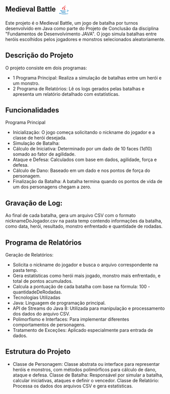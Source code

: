 ## Medieval Battle <img align="center" alt="Java" height="30" width="40" src="https://raw.githubusercontent.com/devicons/devicon/master/icons/java/java-original.svg">
Este projeto é o Medieval Battle, um jogo de batalha por turnos desenvolvido em Java como parte do Projeto de Conclusão da disciplina "Fundamentos de Desenvolvimento JAVA". O jogo simula batalhas entre heróis escolhidos pelos jogadores e monstros selecionados aleatoriamente.

## Descrição do Projeto
O projeto consiste em dois programas:

 - 1 Programa Principal: Realiza a simulação de batalhas entre um herói e um monstro.
 - 2 Programa de Relatórios: Lê os logs gerados pelas batalhas e apresenta um relatório detalhado com estatísticas.

## Funcionalidades
Programa Principal
 - Inicialização: O jogo começa solicitando o nickname do jogador e a classe de herói desejada.
 - Simulação de Batalha:
 - Cálculo de Iniciativa: Determinado por um dado de 10 faces (1d10) somado ao fator de agilidade.
 - Ataque e Defesa: Calculados com base em dados, agilidade, força e defesa.
 - Cálculo de Dano: Baseado em um dado e nos pontos de força do personagem.
 - Finalização da Batalha: A batalha termina quando os pontos de vida de um dos personagens chegam a zero.

## Gravação de Log:
Ao final de cada batalha, gera um arquivo CSV com o formato nicknameDoJogador.csv na pasta temp contendo informações da batalha, como data, herói, resultado, monstro enfrentado e quantidade de rodadas.

## Programa de Relatórios
Geração de Relatórios:
 - Solicita o nickname do jogador e busca o arquivo correspondente na pasta temp.
 - Gera estatísticas como herói mais jogado, monstro mais enfrentado, e total de pontos acumulados.
 - Calcula a pontuação de cada batalha com base na fórmula: 100 - quantidadeDeRodadas.
 - Tecnologias Utilizadas
 - Java: Linguagem de programação principal.
 - API de Streams do Java 8: Utilizada para manipulação e processamento dos dados do arquivo CSV.
 - Polimorfismo e Interfaces: Para implementar diferentes comportamentos de personagens.
 - Tratamento de Exceções: Aplicado especialmente para entrada de dados.

## Estrutura do Projeto
 - Classe de Personagem: Classe abstrata ou interface para representar heróis e monstros, com métodos polimórficos para cálculo de dano, ataque e defesa.
Classe de Batalha: Responsável por simular a batalha, calcular iniciativas, ataques e definir o vencedor.
Classe de Relatório: Processa os dados dos arquivos CSV e gera estatísticas.
